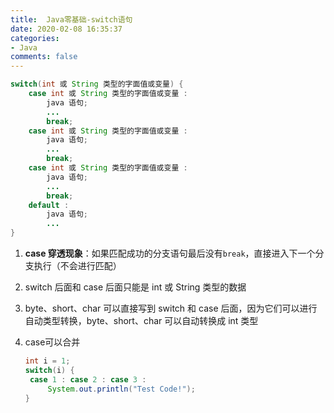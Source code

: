 ```yaml
---
title:  Java零基础-switch语句
date: 2020-02-08 16:35:37
categories:
- Java
comments: false
---
```




```java
switch(int 或 String 类型的字面值或变量) {
    case int 或 String 类型的字面值或变量 :
        java 语句;
        ...
        break;
    case int 或 String 类型的字面值或变量 :
        java 语句;
        ...
        break;
    case int 或 String 类型的字面值或变量 :
        java 语句;
        ...
        break;
    default :
        java 语句;
        ...
}
```

<!--  more -->

1. **case 穿透现象**：如果匹配成功的分支语句最后没有`break`，直接进入下一个分支执行（不会进行匹配）

2. switch 后面和 case 后面只能是 int 或 String 类型的数据

3. byte、short、char 可以直接写到 switch 和 case 后面，因为它们可以进行自动类型转换，byte、short、char 可以自动转换成 int 类型

4. case可以合并

   ```java
   int i = 1;
   switch(i) {
   	case 1 : case 2 : case 3 :
   		System.out.println("Test Code!");
   }
   ```

   